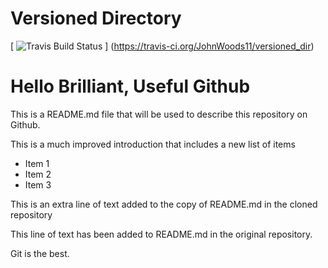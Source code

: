 # Versioned Directory

[ ![Travis Build Status](https://travis-ci.org/JohnWoods11/versioned_dir.svg?branch=master) ]
(https://travis-ci.org/JohnWoods11/versioned_dir)

# Hello Brilliant, Useful Github

This is a README.md file that will be used to describe this
repository on Github.

This is a much improved introduction that includes a
new list of items

* Item 1
* Item 2
* Item 3

This is an extra line of text added to the copy
of README.md in the cloned repository

This line of text has been added to README.md in the
original repository.

Git is the best.
